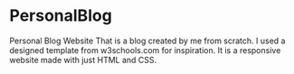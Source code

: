 # PersonalBlog
Personal Blog Website 
That is a blog created by me from scratch. I used a designed template from w3schools.com for inspiration. It is a responsive website made with just HTML and CSS.
